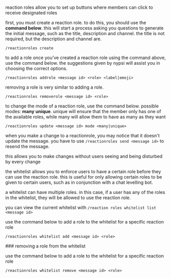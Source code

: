 <script>
  import DocsTemplate from "$lib/components/docs/DocsTemplate.svelte"
  import DocsHeader from '$lib/components/docs/DocsHeader.svelte';
</script>

<DocsTemplate title='reaction roles' description="learn how to set up reaction roles in nypsi discord bot, including creating, adding, removing, changing modes, updating messages, and managing whitelists for role assignment" />

reaction roles allow you to set up buttons where members can click to receive designated roles

<DocsHeader header='h2' text="setup" />

first, you must create a reaction role. to do this, you should use the **command below**. this will
start a process asking you questions to generate the initial message, such as the title, description
and channel. the title is not required, but the description and channel are.

```
/reactionroles create
```

<DocsHeader header='h2' text="adding roles" />

to add a role once you've created a reaction role using the command above, use the command below.
the suggestions given by nypsi will assist you in choosing the correct options.

```
/reactionroles addrole <message id> <role> <label|emoji>
```

<DocsHeader header='h2' text="removing roles" />

removing a role is very similar to adding a role.

```
/reactionroles removerole <message id> <role>
```

<DocsHeader header='h2' text="changing roles" />

to change the mode of a reaction role, use the command below. possible modes: **many** **unique**.
unique will ensure that the member only has one of the available roles, while many will allow them
to have as many as they want

```
/reactionroles update <message id> mode <many|unique>
```

<DocsHeader header='h2' text="updating the message" />

when you make a change to a reactionrole, you may notice that it doesn't update the message. you
have to use `/reactionroles send <message id>` to resend the message.

this allows you to make changes without users seeing and being disturbed by every change

<DocsHeader header='h2' text="whitelist" />

the whitelist allows you to enforce users to have a certain role before they can use the reaction role. this is useful for only allowing certain roles to be given to certain users, such as in conjunction with a chat levelling bot.

a whitelist can have multiple roles. in this case, if a user has any of the roles in the whitelist, they will be allowed to use the reaction role.

you can view the current whitelist with `/reaction roles whitelist list <message id>`

<DocsHeader header='h3' text="adding a role to the whitelist" />

use the command below to add a role to the whitelist for a specific reaction role

```
/reactionroles whitelist add <message id> <role>
```

<DocsHeader header='h3' text="removing a role from the whitelist" />
### removing a role from the whitelist

use the command below to add a role to the whitelist for a specific reaction role

```
/reactionroles whitelist remove <message id> <role>
```
